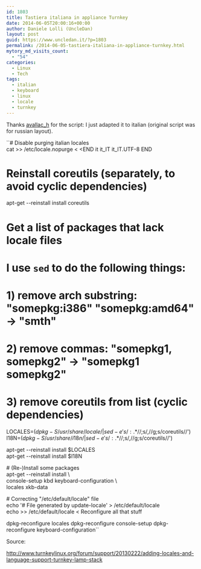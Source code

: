 ```yaml
---
id: 1803
title: Tastiera italiana in appliance Turnkey
date: 2014-06-05T20:00:16+00:00
author: Daniele Lolli (UncleDan)
layout: post
guid: https://www.uncledan.it/?p=1803
permalink: /2014-06-05-tastiera-italiana-in-appliance-turnkey.html
mytory_md_visits_count:
  - "54"
categories:
  - Linux
  - Tech
tags:
  - italian
  - keyboard
  - linux
  - locale
  - turnkey
---
```

Thanks <span style="color: #272727;"><a href="http://www.turnkeylinux.org/user/40849" target="_blank">avallac_h</a> for the script: I just adapted it to italian (original script was for russian layout).</span>

``# Disable purging italian locales<br />
cat >> /etc/locale.nopurge < <END
it
it_IT
it_IT.UTF-8
END

# Reinstall coreutils (separately, to avoid cyclic dependencies)
apt-get --reinstall install coreutils

# Get a list of packages that lack locale files
# I use `sed` to do the following things:
# 1) remove arch substring: "somepkg:i386" "somepkg:amd64" -> "smth"<br />
# 2) remove commas: "somepkg1, somepkg2" -> "somepkg1 somepkg2"<br />
# 3) remove coreutils from list (cyclic dependencies)<br />
LOCALES=$(dpkg -S /usr/share/locale/ | sed -e 's/:.*$//;s/,//g;s/coreutils//')<br />
I18N=$(dpkg -S /usr/share/i18n/ | sed -e 's/:.*$//;s/,//g;s/coreutils//')</p>
<p>apt-get --reinstall install $LOCALES<br />
apt-get --reinstall install $I18N</p>
<p># (Re-)Install some packages<br />
apt-get --reinstall install \<br />
    console-setup kbd keyboard-configuration \<br />
    locales xkb-data</p>
<p># Correcting "/etc/default/locale" file<br />
echo '#  File generated by update-locale' > /etc/default/locale<br />
echo >> /etc/default/locale < <END

# Reconfigure all that stuff
dpkg-reconfigure locales
dpkg-reconfigure console-setup
dpkg-reconfigure keyboard-configuration``

Source:
  
<a href="http://www.turnkeylinux.org/forum/support/20130222/adding-locales-and-language-support-turnkey-lamp-stack" target="_blank">http://www.turnkeylinux.org/forum/support/20130222/adding-locales-and-language-support-turnkey-lamp-stack</a></code>